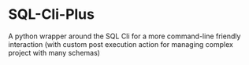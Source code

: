 # SQL-Cli-Plus
A python wrapper around the SQL Cli for a more command-line friendly interaction (with custom post execution action for managing complex project with many schemas)
